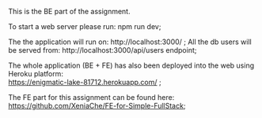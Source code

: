 This is the BE part of the assignment.

To start a web server please run: npm run dev;

The the application will run on: http://localhost:3000/ ;
All the db users will be served from: http://localhost:3000/api/users endpoint;

The whole application (BE + FE) has also been deployed into the web using Heroku platform:  
https://enigmatic-lake-81712.herokuapp.com/ ;

The FE part for this assignment can be found here:
https://github.com/XeniaChe/FE-for-Simple-FullStack;
